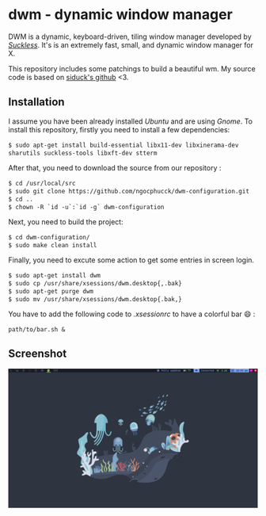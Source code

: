 dwm - dynamic window manager
============================
DWM is a dynamic, keyboard-driven, tiling window manager developed by [*Suckless*](https://suckless.org/). It's is an extremely fast, small, and dynamic window manager for X.

This repository includes some patchings to build a beautiful wm. My source code is based on [siduck's github](https://github.com/siduck/chadwm) <3. 

Installation
------------
I assume you have been already installed *Ubuntu* and are using *Gnome*. To install this repository, firstly you need to install a few dependencies:
```shell
$ sudo apt-get install build-essential libx11-dev libxinerama-dev sharutils suckless-tools libxft-dev stterm
```
After that, you need to download the source from our repository :
```shell
$ cd /usr/local/src
$ sudo git clone https://github.com/ngocphucck/dwm-configuration.git
$ cd ..
$ chown -R `id -u`:`id -g` dwm-configuration
```
Next, you need to build the project:
```shell
$ cd dwm-configuration/
$ sudo make clean install
```
Finally, you need to excute some action to get some entries in screen login.
```shell
$ sudo apt-get install dwm
$ sudo cp /usr/share/xsessions/dwm.desktop{,.bak}
$ sudo apt-get purge dwm
$ sudo mv /usr/share/xsessions/dwm.desktop{.bak,}
```

You have to add the following code to *.xsessionrc* to have a colorful bar :smile: :
```shell
path/to/bar.sh &
```

Screenshot
-------------
![](assets/screenshot1.png)
